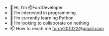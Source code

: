 - 👋 Hi, I’m @FordDeveloper
- 👀 I’m interested in programming
- 🌱 I’m currently learning Python
- 💞️ I’m looking to collaborate on nothing
- 📫 How to reach me fordy201022@gmail.com

<!---
FordDeveloper/FordDeveloper is a ✨ special ✨ repository because its `README.md` (this file) appears on your GitHub profile.
You can click the Preview link to take a look at your changes.
--->
